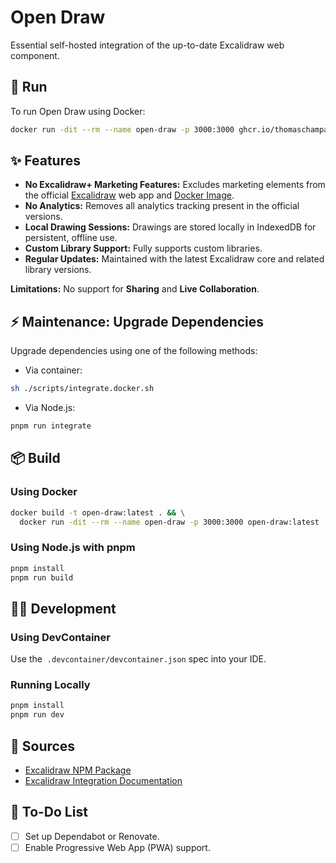 # Open Draw

Essential self-hosted integration of the up-to-date Excalidraw web component.

## 🚀 Run

To run Open Draw using Docker:

```sh
docker run -dit --rm --name open-draw -p 3000:3000 ghcr.io/thomaschampagne/open-draw:latest
```

## ✨ Features

- **No Excalidraw+ Marketing Features:** Excludes marketing elements from the official [Excalidraw](https://excalidraw.com/) web app and [Docker Image](https://hub.docker.com/r/excalidraw/excalidraw).
- **No Analytics:** Removes all analytics tracking present in the official versions.
- **Local Drawing Sessions:** Drawings are stored locally in IndexedDB for persistent, offline use.
- **Custom Library Support:** Fully supports custom libraries.
- **Regular Updates:** Maintained with the latest Excalidraw core and related library versions.

**Limitations:** No support for **Sharing** and **Live Collaboration**.

## ⚡ Maintenance: Upgrade Dependencies

Upgrade dependencies using one of the following methods:

- Via container:

```sh
sh ./scripts/integrate.docker.sh
```

- Via Node.js:

```sh
pnpm run integrate
```

## 📦 Build

### Using Docker

```sh
docker build -t open-draw:latest . && \
  docker run -dit --rm --name open-draw -p 3000:3000 open-draw:latest
```

### Using Node.js with pnpm

```sh
pnpm install
pnpm run build
```

## 👨‍💻 Development

### Using DevContainer

Use the  `.devcontainer/devcontainer.json` spec into your IDE.

### Running Locally

```sh
pnpm install
pnpm run dev
```

## 🔗 Sources

- [Excalidraw NPM Package](https://www.npmjs.com/package/@excalidraw/excalidraw)
- [Excalidraw Integration Documentation](https://docs.excalidraw.com/docs/@excalidraw/excalidraw/integration)

## 📌 To-Do List

- [ ] Set up Dependabot or Renovate.
- [ ] Enable Progressive Web App (PWA) support.

